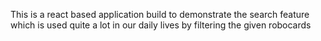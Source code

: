 This is a react based application build to demonstrate the search feature which is used quite a lot in our daily lives
by filtering the given robocards

